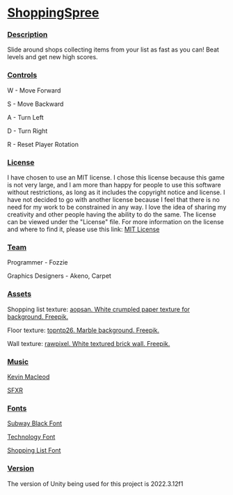 # <ins> ShoppingSpree #

### <ins> Description ###
Slide around shops collecting items from your list as fast as you can! Beat levels and get new high scores.

### <ins> Controls ###
W - Move Forward

S - Move Backward

A - Turn Left

D - Turn Right

R - Reset Player Rotation

### <ins> License ###
I have chosen to use an MIT license. I chose this license because this game is not very large, and I am more than happy for people to use this software without restrictions, as long as it includes the copyright notice and license. I have not decided to go with another license because I feel that there is no need for my work to be constrained in any way. I love the idea of sharing my creativity and other people having the ability to do the same. 
The license can be viewed under the "License" file. For more information on the license and where to find it, please use this link:
[MIT License](https://choosealicense.com/licenses/mit/)

### <ins> Team ###
Programmer - Fozzie

Graphics Designers - Akeno, Carpet

### <ins> Assets ###
Shopping list texture:
[aopsan. White crumpled paper texture for background. Freepik.](https://www.freepik.com/free-photo/white-crumpled-paper-texture-background_1189775.htm#query=crumpled%20paper&position=45&from_view=keyword&track=ais&uuid=14864d75-920d-444a-96df-6e8b30eadbc0) 

Floor texture:
[topntp26. Marble background. Freepik.](https://www.freepik.com/free-photo/marble-background_1246267.htm#page=2&query=floor%20texture&position=17&from_view=search&track=ais&uuid=1443196a-0fbb-40ff-a965-9bb69c437b57)

Wall texture:
[rawpixel. White textured brick wall. Freepik.](https://www.freepik.com/free-photo/white-textured-brick-wall_11306880.htm#query=white%20brick%20texture&position=10&from_view=search&track=ais&uuid=71945597-fdcc-4031-b3ec-cd9ffa7c56c3)

### <ins> Music ###
[Kevin Macleod](https://incompetech.com/)

[SFXR](https://sfxr.me/)

### <ins> Fonts ###
[Subway Black Font](https://www.ffonts.net/Subway-Black.font)

[Technology Font](https://www.1001fonts.com/technology-font.html)

[Shopping List Font](https://www.dafont.com/shopping-list.font)

### <ins> Version ###
The version of Unity being used for this project is 2022.3.12f1

